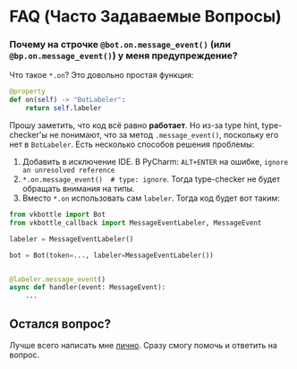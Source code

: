 # FAQ (Часто Задаваемые Вопросы)

### Почему на строчке `@bot.on.message_event()` (или `@bp.on.message_event()`) у меня предупреждение?

Что такое `*.on`? Это довольно простая функция:

```python
@property
def on(self) -> "BotLabeler":
    return self.labeler
```

Прошу заметить, что код всё равно **работает**. Но из-за type hint, type-checker'ы не понимают, что за
метод `.message_event()`, поскольку его нет в `BotLabeler`. Есть несколько способов решения проблемы:

1) Добавить в исключение IDE. В PyCharm: `ALT+ENTER` на ошибке, `ignore an unresolved reference`
2) `*.on.message_event()  # type: ignore`. Тогда type-checker не будет обращать внимания на типы.
3) Вместо `*.on` использовать сам `labeler`. Тогда код будет вот таким:

```python
from vkbottle import Bot
from vkbottle_callback import MessageEventLabeler, MessageEvent

labeler = MessageEventLabeler()

bot = Bot(token=..., labeler=MessageEventLabeler())


@labeler.message_event()
async def handler(event: MessageEvent):
    ...
```

## Остался вопрос?

Лучше всего написать мне [лично](https://vk.me/mironovmeow/). Сразу смогу помочь и ответить на вопрос.
